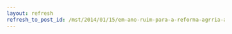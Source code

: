 ```yaml
---
layout: refresh
refresh_to_post_id: /mst/2014/01/15/em-ano-ruim-para-a-reforma-agrria-agronegcio-tem-saldo-de-us-83-bi
---
```

